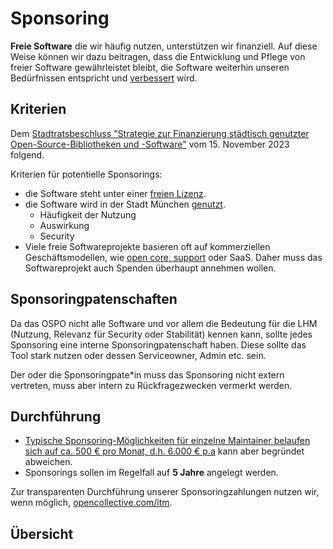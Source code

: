 <script setup>
import TagTile from "../.vitepress/components/TagTile.vue";
</script>

# Sponsoring

**Freie Software** die wir häufig nutzen, unterstützen wir finanziell.
Auf diese Weise können wir dazu beitragen, dass die Entwicklung und Pflege von freier Software gewährleistet bleibt, die Software weiterhin unseren Bedürfnissen entspricht und [verbessert](/de/improve) wird.

## Kriterien

Dem [Stadtratsbeschluss "Strategie zur Finanzierung städtisch genutzter Open-Source-Bibliotheken und -Software"](https://risi.muenchen.de/risi/sitzungsvorlage/detail/8013996) vom 15. November 2023 folgend.

Kriterien für potentielle Sponsorings:

- die Software steht unter einer [freien Lizenz](/de/licenses).
- die Software wird in der Stadt München [genutzt](/de/use).
  - Häufigkeit der Nutzung
  - Auswirkung
  - Security
- Viele freie Softwareprojekte basieren oft auf kommerziellen Geschäftsmodellen, wie [open core, support](./improve#support) oder SaaS.
  Daher muss das Softwareprojekt auch Spenden überhaupt annehmen wollen.

## Sponsoringpatenschaften

Da das OSPO nicht alle Software und vor allem die Bedeutung für die LHM (Nutzung, Relevanz für Security oder Stabilität) kennen kann, sollte jedes Sponsoring eine interne Sponsoringpatenschaft haben.
Diese sollte das Tool stark nutzen oder dessen Serviceowner, Admin etc. sein.

Der oder die Sponsoringpate\*in muss das Sponsoring nicht extern vertreten, muss aber intern zu Rückfragezwecken vermerkt werden.

## Durchführung

- [Typische Sponsoring-Möglichkeiten für einzelne Maintainer belaufen sich auf ca. 500 € pro Monat, d.h. 6.000 € p.a](https://risi.muenchen.de/risi/sitzungsvorlage/detail/8013996) kann aber begründet abweichen.
- Sponsorings sollen im Regelfall auf **5 Jahre** angelegt werden.

Zur transparenten Durchführung unserer Sponsoringzahlungen nutzen wir, wenn möglich, [opencollective.com/itm](https://opencollective.com/itm).

## Übersicht

<TagTile
:available-tags="['sponsor']"
show-tags
show-excerpt
/>
